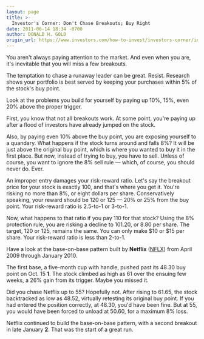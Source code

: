 ```yaml
---
layout: page
title: >-
  Investor's Corner: Don't Chase Breakouts; Buy Right
date: 2011-06-14 18:34 -0700
author: DONALD H. GOLD
origin_url: https://www.investors.com/how-to-invest/investors-corner/investors-corner-dont-chase-breakouts-buy-right
---
```





  



You aren't always paying attention to the market. And even when you are, it's inevitable that you will miss a few breakouts. 

  

The temptation to chase a runaway leader can be great. Resist. Research shows your portfolio is best served by keeping your purchases within 5% of the stock's buy point.

  

Look at the problems you build for yourself by paying up 10%, 15%, even 20% above the proper trigger.

  

First, you know that not all breakouts work. At some point, you're paying up after a flood of investors have already jumped on the stock.

  

Also, by paying even 10% above the buy point, you are exposing yourself to a quandary. What happens if the stock turns around and falls 8%? It will be just above the original buy point, which is where you wanted to buy it in the first place. But now, instead of trying to buy, you have to sell. Unless of course, you want to ignore the 8% sell rule — which, of course, you should never do. Ever.

  

An improper entry damages your risk-reward ratio. Let's say the breakout price for your stock is exactly 100, and that's where you get it. You're risking no more than 8%, or eight dollars per share. Conservatively speaking, your reward should be 120 or 125 — 20% or 25% from the buy point. Your risk-reward ratio is 2.5-to-1 or 3-to-1.

  

Now, what happens to that ratio if you pay 110 for that stock? Using the 8% protection rule, you are risking a decline to 101.20, or 8.80 per share. The target, 120 or 125, remains the same. You can only make \$10 or \$15 per share. Your risk-reward ratio is less than 2-to-1.

  

Have a look at the base-on-base pattern built by **Netflix** ([NFLX](https://research.investors.com/quote.aspx?symbol=NFLX)) from April 2009 through January 2010.

  

The first base, a five-month cup with handle, pushed past its 48.30 buy point on Oct. 15 **1**. The stock climbed as high as 61 over the ensuing few weeks, a 26% gain from its trigger. Maybe you missed it.

  

Did you chase Netflix up to 55? Hopefully not. After rising to 61.65, the stock backtracked as low as 48.52, virtually retesting its original buy point. If you had entered the position correctly, at 48.30, you'd have been fine. But at 55, you would have been forced to unload at 50.60, for a maximum 8% loss.

  

Netflix continued to build the base-on-base pattern, with a second breakout in late January **2**. That was the start of a great run.




